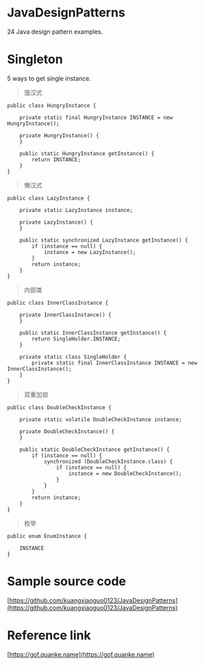 # JavaDesignPatterns
24 Java design pattern examples.
# Singleton
5 ways to get single instance.
> 饿汉式
```
public class HungryInstance {

    private static final HungryInstance INSTANCE = new HungryInstance();

    private HungryInstance() {
    }

    public static HungryInstance getInstance() {
        return INSTANCE;
    }
}
```
> 懒汉式
```
public class LazyInstance {

    private static LazyInstance instance;

    private LazyInstance() {
    }

    public static synchronized LazyInstance getInstance() {
        if (instance == null) {
            instance = new LazyInstance();
        }
        return instance;
    }
}
```
> 内部类
```
public class InnerClassInstance {

    private InnerClassInstance() {
    }

    public static InnerClassInstance getInstance() {
        return SingleHolder.INSTANCE;
    }

    private static class SingleHolder {
        private static final InnerClassInstance INSTANCE = new InnerClassInstance();
    }
}
```
> 双重加锁
```
public class DoubleCheckInstance {

    private static volatile DoubleCheckInstance instance;

    private DoubleCheckInstance() {
    }

    public static DoubleCheckInstance getInstance() {
        if (instance == null) {
            synchronized (DoubleCheckInstance.class) {
                if (instance == null) {
                    instance = new DoubleCheckInstance();
                }
            }
        }
        return instance;
    }
}
```
> 枚举
```
public enum EnumInstance {

    INSTANCE
}
```
# Sample source code
[https://github.com/kuangxiaoguo0123/JavaDesignPatterns](https://github.com/kuangxiaoguo0123/JavaDesignPatterns)
# Reference link
[https://gof.quanke.name](https://gof.quanke.name)
